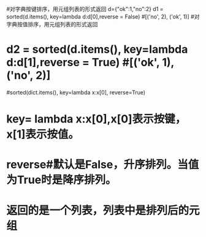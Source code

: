 
#对字典按键排序，用元组列表的形式返回
d={"ok":1,"no":2}
d1 = sorted(d.items(), key=lambda d:d[0],reverse = False) #[('no', 2), ('ok', 1)] 
#对字典按值排序，用元组列表的形式返回
# d2 = sorted(d.items(), key=lambda d:d[1],reverse = True) #[('ok', 1), ('no', 2)]

#sorted(dict.items(), key=lambda x:x[0], reverse=True)
# key= lambda x:x[0],x[0]表示按键，x[1]表示按值。
# reverse#默认是False，升序排列。当值为True时是降序排列。
# 返回的是一个列表，列表中是排列后的元组